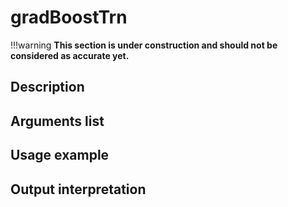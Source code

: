 # gradBoostTrn

!!!warning
    **This section is under construction and should not be considered as accurate yet.**

## Description

## Arguments list

## Usage example

## Output interpretation